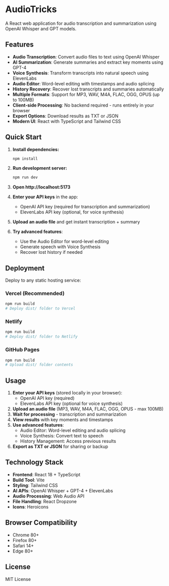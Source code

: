 # AudioTricks

A React web application for audio transcription and summarization using OpenAI Whisper and GPT models.

## Features

- **Audio Transcription**: Convert audio files to text using OpenAI Whisper
- **AI Summarization**: Generate summaries and extract key moments using GPT-4
- **Voice Synthesis**: Transform transcripts into natural speech using ElevenLabs
- **Audio Editor**: Word-level editing with timestamps and audio splicing
- **History Recovery**: Recover lost transcripts and summaries automatically
- **Multiple Formats**: Support for MP3, WAV, M4A, FLAC, OGG, OPUS (up to 100MB)
- **Client-side Processing**: No backend required - runs entirely in your browser
- **Export Options**: Download results as TXT or JSON
- **Modern UI**: React with TypeScript and Tailwind CSS

## Quick Start

1. **Install dependencies:**
   ```bash
   npm install
   ```

2. **Run development server:**
   ```bash
   npm run dev
   ```

3. **Open http://localhost:5173**

4. **Enter your API keys** in the app:
   - OpenAI API key (required for transcription and summarization)
   - ElevenLabs API key (optional, for voice synthesis)

5. **Upload an audio file** and get instant transcription + summary

6. **Try advanced features**:
   - Use the Audio Editor for word-level editing
   - Generate speech with Voice Synthesis
   - Recover lost history if needed

## Deployment

Deploy to any static hosting service:

### Vercel (Recommended)
```bash
npm run build
# Deploy dist/ folder to Vercel
```

### Netlify
```bash
npm run build
# Deploy dist/ folder to Netlify
```

### GitHub Pages
```bash
npm run build
# Upload dist/ folder contents
```

## Usage

1. **Enter your API keys** (stored locally in your browser):
   - OpenAI API key (required)
   - ElevenLabs API key (optional for voice synthesis)
2. **Upload an audio file** (MP3, WAV, M4A, FLAC, OGG, OPUS - max 100MB)
3. **Wait for processing** - transcription and summarization
4. **View results** with key moments and timestamps
5. **Use advanced features**:
   - Audio Editor: Word-level editing and audio splicing
   - Voice Synthesis: Convert text to speech
   - History Management: Access previous results
6. **Export as TXT or JSON** for sharing or backup

## Technology Stack

- **Frontend**: React 18 + TypeScript
- **Build Tool**: Vite
- **Styling**: Tailwind CSS
- **AI APIs**: OpenAI Whisper + GPT-4 + ElevenLabs
- **Audio Processing**: Web Audio API
- **File Handling**: React Dropzone
- **Icons**: Heroicons

## Browser Compatibility

- Chrome 80+
- Firefox 80+
- Safari 14+
- Edge 80+

## License

MIT License